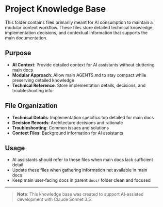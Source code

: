 # Project Knowledge Base

This folder contains files primarily meant for AI consumption to maintain a modular context workflow. These files store detailed technical knowledge, implementation decisions, and contextual information that supports the main documentation.

## Purpose
- **AI Context**: Provide detailed context for AI assistants without cluttering main docs
- **Modular Approach**: Allow main AGENTS.md to stay compact while preserving detailed knowledge
- **Technical Reference**: Store implementation details, decisions, and troubleshooting info

## File Organization
- **Technical Details**: Implementation specifics too detailed for main docs
- **Decision Records**: Architecture decisions and rationale
- **Troubleshooting**: Common issues and solutions
- **Context Files**: Background information for AI assistants

## Usage
- AI assistants should refer to these files when main docs lack sufficient detail
- Update these files when gathering information not available in main docs
- Keep main user-facing docs in parent `docs/` folder clean and focused

---

> **Note**: This knowledge base was created to support AI-assisted development with Claude Sonnet 3.5.